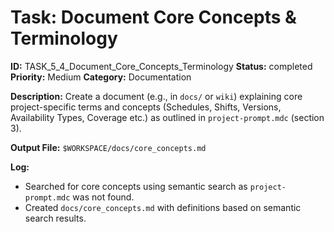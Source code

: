 # Task: Document Core Concepts & Terminology

**ID:** TASK_5_4_Document_Core_Concepts_Terminology
**Status:** completed
**Priority:** Medium
**Category:** Documentation

**Description:**
Create a document (e.g., in `docs/` or `wiki`) explaining core project-specific terms and concepts (Schedules, Shifts, Versions, Availability Types, Coverage etc.) as outlined in `project-prompt.mdc` (section 3).

**Output File:** `$WORKSPACE/docs/core_concepts.md`

**Log:**
- Searched for core concepts using semantic search as `project-prompt.mdc` was not found.
- Created `docs/core_concepts.md` with definitions based on semantic search results.